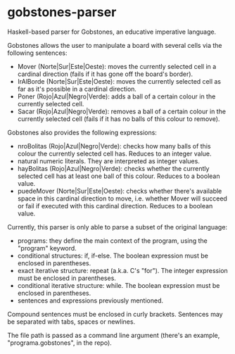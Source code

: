 # gobstones-parser
Haskell-based parser for Gobstones, an educative imperative language.

Gobstones allows the user to manipulate a board with several cells via the following sentences:
- Mover (Norte|Sur|Este|Oeste): moves the currently selected cell in a cardinal direction (fails if it has gone off the board's border).
- IrAlBorde (Norte|Sur|Este|Oeste): moves the currently selected cell as far as it's possible in a cardinal direction.
- Poner (Rojo|Azul|Negro|Verde): adds a ball of a certain colour in the currently selected cell.
- Sacar (Rojo|Azul|Negro|Verde): removes a ball of a certain colour in the currently selected cell (fails if it has no balls of this colour to remove).

Gobstones also provides the following expressions:
- nroBolitas (Rojo|Azul|Negro|Verde): checks how many balls of this colour the currently selected cell has. Reduces to an integer value.
- natural numeric literals. They are interpreted as integer values.
- hayBolitas (Rojo|Azul|Negro|Verde): checks whether the currently selected cell has at least one ball of this colour. Reduces to a boolean value.
- puedeMover (Norte|Sur|Este|Oeste): checks whether there's available space in this cardinal direction to move, i.e. whether Mover will succeed or fail if executed with this cardinal direction. Reduces to a boolean value.

Currently, this parser is only able to parse a subset of the original language:
- programs: they define the main context of the program, using the "program" keyword.
- conditional structures: if, if-else. The boolean expression must be enclosed in parentheses.
- exact iterative structure: repeat (a.k.a. C's "for"). The integer expression must be enclosed in parentheses.
- conditional iterative structure: while. The boolean expression must be enclosed in parentheses.
- sentences and expressions previously mentioned.

Compound sentences must be enclosed in curly brackets. Sentences may be separated with tabs, spaces or newlines.

The file path is passed as a command line argument (there's an example, "programa.gobstones", in the repo). 
